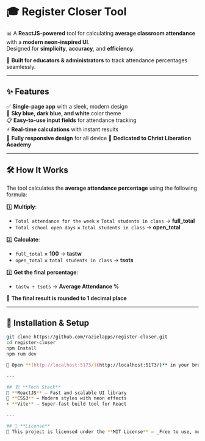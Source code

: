 # 🎓 **Register Closer Tool**  

📊 A **ReactJS-powered** tool for calculating **average classroom attendance** with a **modern neon-inspired UI**.  
Designed for **simplicity**, **accuracy**, and **efficiency**.  

🚀 **Built for educators & administrators** to track attendance percentages seamlessly.

---

## ✨ **Features**
✅ **Single-page app** with a sleek, modern design  
🎨 **Sky blue, dark blue, and white** color theme  
📋 **Easy-to-use input fields** for attendance tracking  
⚡ **Real-time calculations** with instant results  
📱 **Fully responsive design** for all device
💙 **Dedicated to Christ Liberation Academy**  

---

## 🛠️ **How It Works**
The tool calculates the **average attendance percentage** using the following formula:  

1️⃣ **Multiply**:  
   - `Total attendance for the week` × `Total students in class` → **full_total**  
   - `Total school open days` × `Total students in class` → **open_total**  

2️⃣ **Calculate**:  
   - `full_total` × **100** → **tastw**  
   - `open_total` × `total students in class` → **tsots**  

3️⃣ **Get the final percentage**:  
   - `tastw ÷ tsots` → **Average Attendance %**  

📌 **The final result is rounded to 1 decimal place**  

---

## 🚀 **Installation & Setup**
```sh
git clone https://github.com/razielapps/register-closer.git
cd register-closer
npm Install
npm rum dev

🔗 Open **[http://localhost:5173/](http://localhost:5173/)** in your browser.

---

## 🏗️ **Tech Stack**
🔹 **ReactJS** – Fast and scalable UI library  
🎨 **CSS3** – Modern styles with neon effects  
⚡ **Vite** – Super-fast build tool for React  

---

## 📜 **License**
📖 This project is licensed under the **MIT License** – _Free to use, modify, and distribute._


